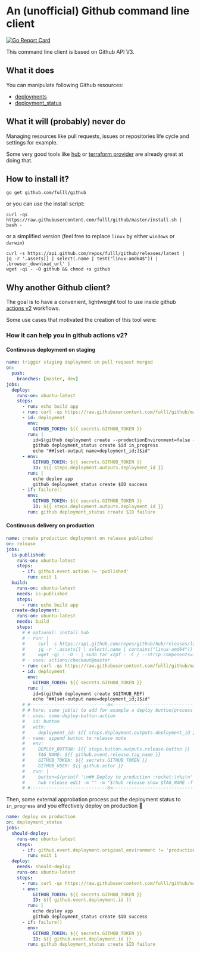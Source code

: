 # An (unofficial) Github command line client

[![Go Report Card](https://goreportcard.com/badge/github.com/fulll/github)](https://goreportcard.com/report/github.com/fulll/github)


This command line client is based on Github API V3.

## What it does

You can manipulate following Github resources:

- [deployments](https://developer.github.com/v3/repos/deployments/)
- [deployment_status](https://developer.github.com/v3/repos/deployments/#list-deployment-statuses)

## What it will (probably) never do

Managing resources like pull requests, issues or repositories life cycle and
settings for example.

Some very good tools like [hub](https://github.com/github/hub) or
[terraform provider](https://www.terraform.io/docs/providers/github/index.html)
are already great at doing that.

## How to install it?

```shell
go get github.com/fulll/github
```

or you can use the install script:

```shell
curl -qs https://raw.githubusercontent.com/fulll/github/master/install.sh | bash -
```

or a simplified version (feel free to replace `linux` by either `windows` or `darwin`)

```shell
curl -s https://api.github.com/repos/fulll/github/releases/latest |
jq -r '.assets[] | select(.name | test("linux-amd64$")) | .browser_download_url' |
wget -qi - -O github && chmod +x github
```

## Why another Github client?

The goal is to have a convenient, lightweight tool to use inside github
[actions v2](https://github.com/features/actions) workflows.

Some use cases that motivated the creation of this tool were:

### How it can help you in github actions v2?

#### Continuous deployment on staging

```yaml
name: trigger staging deployment on pull request merged
on:
  push:
    branches: [master, dev]
jobs:
  deploy:
    runs-on: ubuntu-latest
    steps:
      - run: echo build app
      - run: curl -qs https://raw.githubusercontent.com/fulll/github/master/install.sh | bash -
      - id: deployment
        env:
          GITHUB_TOKEN: ${{ secrets.GITHUB_TOKEN }}
        run: |
          id=$(github deployment create --productionEnvironment=false --environment staging $GITHUB_REF)
          github deployment_status create $id in_progress
          echo "##[set-output name=deployment_id;]$id"
      - env:
          GITHUB_TOKEN: ${{ secrets.GITHUB_TOKEN }}
          ID: ${{ steps.deployment.outputs.deployment_id }}
        run: |
          echo deploy app
          github deployment_status create $ID success
      - if: failure()
        env:
          GITHUB_TOKEN: ${{ secrets.GITHUB_TOKEN }}
          ID: ${{ steps.deployment.outputs.deployment_id }}
        run: github deployment_status create $ID failure
```

#### Continuous delivery on production

```yaml
name: create production deployment on release published
on: release
jobs:
  is-published:
    runs-on: ubuntu-latest
    steps:
      - if: github.event.action != 'published'
        run: exit 1
  build:
    runs-on: ubuntu-latest
    needs: is-published
    steps:
      - run: echo build app
  create-deployment:
    runs-on: ubuntu-latest
    needs: build
    steps:
      # # optional: install hub
      # - run: |
      #     curl -s https://api.github.com/repos/github/hub/releases/latest |
      #     jq -r '.assets[] | select(.name | contains("linux-amd64")) | .browser_download_url' |
      #     wget -qi - -O - | sudo tar xzpf - -C / --strip-components=1
      # - uses: actions/checkout@master
      - run: curl -qs https://raw.githubusercontent.com/fulll/github/master/install.sh | bash -
      - id: deployment
        env:
          GITHUB_TOKEN: ${{ secrets.GITHUB_TOKEN }}
        run: |
          id=$(github deployment create $GITHUB_REF)
          echo "##[set-output name=deployment_id;]$id"
      # #-----------------------------8<----------------------------------------
      # # here: some job(s) to add for example a deploy button/process
      # - uses: some-deploy-button-action
      #   id: button
      #   with:
      #     deployment_id: ${{ steps.deployment.outputs.deployment_id }}
      # - name: append button to release note
      #   env:
      #     DEPLOY_BUTTON: ${{ steps.button.outputs.release-button }}
      #     TAG_NAME: ${{ github.event.release.tag_name }}
      #     GITHUB_TOKEN: ${{ secrets.GITHUB_TOKEN }}
      #     GITHUB_USER: ${{ github.actor }}
      #   run: |
      #     button=$(printf '\n## Deploy to production :rocket:\n%s\n' "$DEPLOY_BUTTON")
      #     hub release edit -m "" -m "$(hub release show $TAG_NAME -f %b)" -m "$button" $TAG_NAME
      # #-----------------------------8<----------------------------------------
```

Then, some external approbation process put the deployment status to `in_progress`
and you effectively deploy on production :tada:

```yaml
name: deploy on production
on: deployment_status
jobs:
  should-deploy:
    runs-on: ubuntu-latest
    steps:
      - if: github.event.deployment.original_environment != 'production' || github.event.deployment_status.state != 'in_progress'
        run: exit 1
  deploy:
    needs: should-deploy
    runs-on: ubuntu-latest
    steps:
      - run: curl -qs https://raw.githubusercontent.com/fulll/github/master/install.sh | bash -
      - env:
          GITHUB_TOKEN: ${{ secrets.GITHUB_TOKEN }}
          ID: ${{ github.event.deployment.id }}
        run: |
          echo deploy app
          github deployment_status create $ID success
      - if: failure()
        env:
          GITHUB_TOKEN: ${{ secrets.GITHUB_TOKEN }}
          ID: ${{ github.event.deployment.id }}
        run: github deployment_status create $ID failure
```
